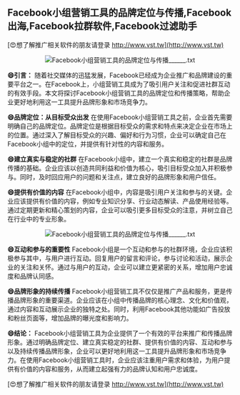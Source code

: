 ## **Facebook小组营销工具的品牌定位与传播,Facebook出海,Facebook拉群软件,Facebook过滤助手**

[😍想了解推广相关软件的朋友请登录 http://www.vst.tw](http://www.vst.tw)

 <center><img src="https://vst.tw/MP4/tuiguang/png/3.png" alt="Facebook小组营销工具的品牌定位与传播______.txt"></center>

**😄引言：**
随着社交媒体的迅猛发展，Facebook已经成为企业推广和品牌建设的重要平台之一。在Facebook上，小组营销工具成为了吸引用户关注和促进社群互动的有效手段。本文将探讨Facebook小组营销工具的品牌定位和传播策略，帮助企业更好地利用这一工具提升品牌形象和市场竞争力。

**😄品牌定位：从目标受众出发**
在使用Facebook小组营销工具之前，企业首先需要明确自己的品牌定位。品牌定位是根据目标受众的需求和特点来决定企业在市场上的位置。通过深入了解目标受众的兴趣、偏好和行为习惯，企业可以确定自己在Facebook小组中的定位，并提供有针对性的内容和服务。

**😄建立真实与稳定的社群**
在Facebook小组中，建立一个真实和稳定的社群是品牌传播的基础。企业应该以创造共同利益和价值为核心，吸引目标受众加入并积极参与。同时，及时回应用户的问题和关注点，建立良好的品牌形象和用户信任。

**😄提供有价值的内容**
在Facebook小组中，内容是吸引用户关注和参与的关键。企业应该提供有价值的内容，例如专业知识分享、行业动态解读、产品使用经验等。通过定期更新和精心策划的内容，企业可以吸引更多目标受众的注意，并树立自己在行业中的专业形象。

 <center><img src="https://vst.tw/MP4/tuiguang/png/0.png" alt="Facebook小组营销工具的品牌定位与传播______.txt"></center>

**😄互动和参与的重要性**
Facebook小组是一个互动和参与的社群环境，企业应该积极参与其中，与用户进行互动。回复用户的留言和评论，参与讨论和活动，展示企业的关注和关怀。通过与用户的互动，企业可以建立更紧密的关系，增加用户忠诚度和品牌认同感。

**😄品牌形象的持续传播**
Facebook小组营销工具不仅仅是推广产品和服务，更是传播品牌形象的重要渠道。企业应该在小组中传播品牌的核心理念、文化和价值观，通过内容和互动展示企业的独特之处。同时，利用Facebook其他功能如广告投放和粉丝页面等，增加品牌的曝光度和影响力。

**😄结论：**
Facebook小组营销工具为企业提供了一个有效的平台来推广和传播品牌形象。通过明确品牌定位、建立真实稳定的社群、提供有价值的内容、互动和参与以及持续传播品牌形象，企业可以更好地利用这一工具提升品牌形象和市场竞争力。在使用Facebook小组营销工具时，企业应该注重用户需求和体验，为用户提供有价值的内容和服务，从而建立起强有力的品牌认知和用户忠诚度。

[😍想了解推广相关软件的朋友请登录 http://www.vst.tw](http://www.vst.tw)



